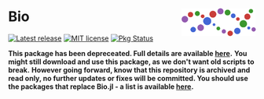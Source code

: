 # <img src="./sticker.svg" width="30%" align="right" /> Bio

[![Latest release](https://img.shields.io/github/release/BioJulia/Bio.jl.svg)](https://github.com/BioJulia/Bio.jl/releases/latest)
[![MIT license](https://img.shields.io/badge/license-MIT-green.svg)](https://github.com/BioJulia/Bio.jl/blob/master/LICENSE)
[![Pkg Status](http://www.repostatus.org/badges/latest/inactive.svg)](http://www.repostatus.org/#inactive)

**This package has been depreceated. Full details are available [here](https://biojulia.net/post/biojl/).**
**You might still download and use this package, as we don't want old scripts to break.**
**However going forward, know that this repository is archived and read only, no further updates or fixes will be committed. You should use the packages that replace Bio.jl - a list is available [here](https://biojulia.dev/).**


